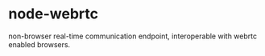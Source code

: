 node-webrtc
===========

non-browser real-time communication endpoint, interoperable with webrtc enabled browsers.